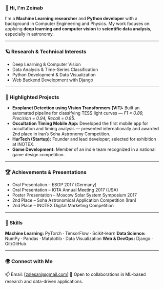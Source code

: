 ### 👋 Hi, I'm Zeinab

I'm a **Machine Learning researcher** and **Python developer** with a background in Computer Engineering and Physics.
My work focuses on applying **deep learning and computer vision** to **scientific data analysis**, especially in astronomy.

---

### 🪐 Research & Technical Interests

* Deep Learning & Computer Vision
* Data Analysis & Time-Series Classification
* Python Development & Data Visualization
* Web Backend Development with Django


---

### 🚀 Highlighted Projects

* **Exoplanet Detection using Vision Transformers (ViT):**
  Built an automated pipeline for classifying TESS light curves — *F1 = 0.89, Precision = 0.94, Recall = 0.85.*
* **Occultation Timing Mobile App:**
  Developed the first mobile app for occultation and timing analysis — presented internationally and awarded 2nd place in Iran’s Soha Astronomy Competition.
* **HurTech (Startup):**
  Founder and lead developer; selected for exhibition at INOTEX.
* **Game Development:**
  Member of an indie team recognized in a national game design competition.

---

### 🏆 Achievements & Presentations

* Oral Presentation – ESOP 2017 (Germany)
* Oral Presentation – IOTA Annual Meeting 2017 (USA)
* Poster Presentation – Moscow Solar System Symposium 2017
* 2nd Place – Soha Astronomical Application Competition (Iran)
* 2nd Place – INOTEX Digital Marketing Competition

---

### 🧠 Skills

**Machine Learning:** PyTorch · TensorFlow · Scikit-learn
**Data Science:** NumPy · Pandas · Matplotlib · Data Visualization
**Web & DevOps:** Django · Git/GitHub

---

### 🌍 Connect with Me

📫 Email: [zslesani@gmail.com]
🤝 Open to collaborations in ML-based research and data-driven applications.
